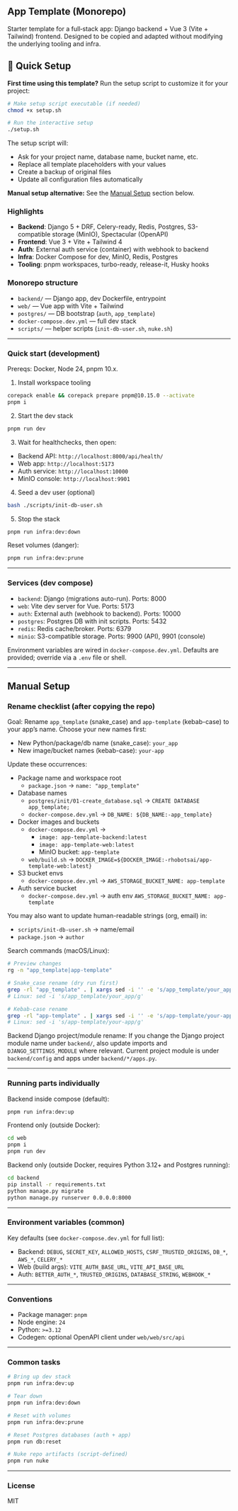 ## App Template (Monorepo)

Starter template for a full‑stack app: Django backend + Vue 3 (Vite + Tailwind) frontend. Designed to be copied and adapted without modifying the underlying tooling and infra.

## 🚀 Quick Setup

**First time using this template?** Run the setup script to customize it for your project:

```bash
# Make setup script executable (if needed)
chmod +x setup.sh

# Run the interactive setup
./setup.sh
```

The setup script will:
- Ask for your project name, database name, bucket name, etc.
- Replace all template placeholders with your values
- Create a backup of original files
- Update all configuration files automatically

**Manual setup alternative:** See the [Manual Setup](#manual-setup) section below.

### Highlights
- **Backend**: Django 5 + DRF, Celery-ready, Redis, Postgres, S3-compatible storage (MinIO), Spectacular (OpenAPI)
- **Frontend**: Vue 3 + Vite + Tailwind 4
- **Auth**: External auth service (container) with webhook to backend
- **Infra**: Docker Compose for dev, MinIO, Redis, Postgres
- **Tooling**: pnpm workspaces, turbo-ready, release-it, Husky hooks

### Monorepo structure
- `backend/` — Django app, dev Dockerfile, entrypoint
- `web/` — Vue app with Vite + Tailwind
- `postgres/` — DB bootstrap (`auth`, `app_template`)
- `docker-compose.dev.yml` — full dev stack
- `scripts/` — helper scripts (`init-db-user.sh`, `nuke.sh`)

---

### Quick start (development)
Prereqs: Docker, Node 24, pnpm 10.x.

1) Install workspace tooling
```bash
corepack enable && corepack prepare pnpm@10.15.0 --activate
pnpm i
```

2) Start the dev stack
```bash
pnpm run dev
```

3) Wait for healthchecks, then open:
- Backend API: `http://localhost:8000/api/health/`
- Web app: `http://localhost:5173`
- Auth service: `http://localhost:10000`
- MinIO console: `http://localhost:9901`

4) Seed a dev user (optional)
```bash
bash ./scripts/init-db-user.sh
```

5) Stop the stack
```bash
pnpm run infra:dev:down
```

Reset volumes (danger):
```bash
pnpm run infra:dev:prune
```

---

### Services (dev compose)
- `backend`: Django (migrations auto-run). Ports: 8000
- `web`: Vite dev server for Vue. Ports: 5173
- `auth`: External auth (webhook to backend). Ports: 10000
- `postgres`: Postgres DB with init scripts. Ports: 5432
- `redis`: Redis cache/broker. Ports: 6379
- `minio`: S3-compatible storage. Ports: 9900 (API), 9901 (console)

Environment variables are wired in `docker-compose.dev.yml`. Defaults are provided; override via a `.env` file or shell.

---

## Manual Setup

### Rename checklist (after copying the repo)
Goal: Rename `app_template` (snake_case) and `app-template` (kebab-case) to your app’s name. Choose your new names first:
- New Python/package/db name (snake_case): `your_app`
- New image/bucket names (kebab-case): `your-app`

Update these occurrences:
- Package name and workspace root
  - `package.json` → `name: "app_template"`
- Database names
  - `postgres/init/01-create_database.sql` → `CREATE DATABASE app_template;`
  - `docker-compose.dev.yml` → `DB_NAME: ${DB_NAME:-app_template}`
- Docker images and buckets
  - `docker-compose.dev.yml` →
    - `image: app-template-backend:latest`
    - `image: app-template-web:latest`
    - MinIO bucket: `app-template`
  - `web/build.sh` → `DOCKER_IMAGE=${DOCKER_IMAGE:-rhobotsai/app-template-web:latest}`
- S3 bucket envs
  - `docker-compose.dev.yml` → `AWS_STORAGE_BUCKET_NAME: app-template`
- Auth service bucket
  - `docker-compose.dev.yml` → auth env `AWS_STORAGE_BUCKET_NAME: app-template`

You may also want to update human-readable strings (org, email) in:
- `scripts/init-db-user.sh` → name/email
- `package.json` → `author`

Search commands (macOS/Linux):
```bash
# Preview changes
rg -n "app_template|app-template"

# Snake_case rename (dry run first)
grep -rl "app_template" . | xargs sed -i '' -e 's/app_template/your_app/g' # macOS
# Linux: sed -i 's/app_template/your_app/g'

# Kebab-case rename
grep -rl "app-template" . | xargs sed -i '' -e 's/app-template/your-app/g' # macOS
# Linux: sed -i 's/app-template/your-app/g'
```

Backend Django project/module rename: If you change the Django project module name under `backend/`, also update imports and `DJANGO_SETTINGS_MODULE` where relevant. Current project module is under `backend/config` and apps under `backend/*/apps.py`.

---

### Running parts individually
Backend inside compose (default):
```bash
pnpm run infra:dev:up
```

Frontend only (outside Docker):
```bash
cd web
pnpm i
pnpm run dev
```

Backend only (outside Docker, requires Python 3.12+ and Postgres running):
```bash
cd backend
pip install -r requirements.txt
python manage.py migrate
python manage.py runserver 0.0.0.0:8000
```

---

### Environment variables (common)
Key defaults (see `docker-compose.dev.yml` for full list):
- Backend: `DEBUG`, `SECRET_KEY`, `ALLOWED_HOSTS`, `CSRF_TRUSTED_ORIGINS`, `DB_*`, `AWS_*`, `CELERY_*`
- Web (build args): `VITE_AUTH_BASE_URL`, `VITE_API_BASE_URL`
- Auth: `BETTER_AUTH_*`, `TRUSTED_ORIGINS`, `DATABASE_STRING`, `WEBHOOK_*`

---

### Conventions
- Package manager: `pnpm`
- Node engine: `24`
- Python: `>=3.12`
- Codegen: optional OpenAPI client under `web/web/src/api`

---

### Common tasks
```bash
# Bring up dev stack
pnpm run infra:dev:up

# Tear down
pnpm run infra:dev:down

# Reset with volumes
pnpm run infra:dev:prune

# Reset Postgres databases (auth + app)
pnpm run db:reset

# Nuke repo artifacts (script-defined)
pnpm run nuke
```

---

### License
MIT


